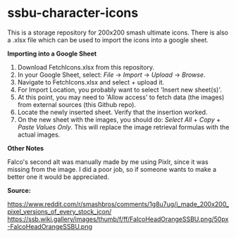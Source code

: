 # ssbu-character-icons
This is a storage repository for 200x200 smash ultimate icons.
There is also a .xlsx file which can be used to import the icons into a google sheet.

**Importing into a Google Sheet**
1. Download FetchIcons.xlsx from this repository.
2. In your Google Sheet, select: _File_ -> _Import_ -> _Upload_ -> _Browse_.
3. Navigate to FetchIcons.xlsx and select + upload it.
4. For Import Location, you probably want to select 'Insert new sheet(s)'.
5. At this point, you may need to 'Allow access' to fetch data (the images) from external sources (this Github repo).
6. Locate the newly inserted sheet. Verify that the insertion worked.
7. On the new sheet with the images, you should do: _Select All_ + _Copy_ + _Paste Values Only_. This will replace the image retrieval formulas with the actual images.

**Other Notes**

Falco's second alt was manually made by me using Pixlr, since it was missing from the image. I did a poor job, so if someone wants to make a better one it would be appreciated.

**Source:**

https://www.reddit.com/r/smashbros/comments/1g8u7ug/i_made_200x200_pixel_versions_of_every_stock_icon/
https://ssb.wiki.gallery/images/thumb/f/ff/FalcoHeadOrangeSSBU.png/50px-FalcoHeadOrangeSSBU.png
